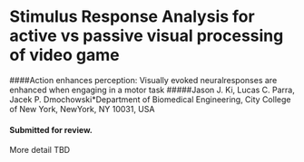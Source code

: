 # Stimulus Response Analysis for active vs passive visual processing of video game

####Action enhances perception:  Visually evoked neuralresponses are enhanced when engaging in a motor task
#####Jason J. Ki, Lucas C. Parra, Jacek P. Dmochowski*Department of Biomedical Engineering, City College of New York, NewYork, NY 10031, USA

#### Submitted for review.

More detail TBD
